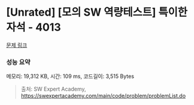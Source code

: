 # [Unrated] [모의 SW 역량테스트] 특이한 자석 - 4013 

[문제 링크](https://swexpertacademy.com/main/code/problem/problemDetail.do?contestProbId=AWIeV9sKkcoDFAVH) 

### 성능 요약

메모리: 19,312 KB, 시간: 109 ms, 코드길이: 3,515 Bytes



> 출처: SW Expert Academy, https://swexpertacademy.com/main/code/problem/problemList.do